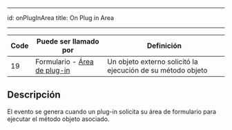 - - -
id: onPlugInArea title: On Plug in Area
- - -

| Code | Puede ser llamado por                                                       | Definición                                                  |
| ---- | --------------------------------------------------------------------------- | ----------------------------------------------------------- |
| 19   | Formulario - [Área de plug-in](FormObjects/pluginArea_overview.md#overview) | Un objeto externo solicitó la ejecución de su método objeto |


## Descripción

El evento se genera cuando un plug-in solicita su área de formulario para ejecutar el método objeto asociado. 